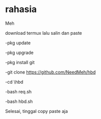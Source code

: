 # rahasia
Meh 

download termux lalu salin dan paste

-pkg update

-pkg upgrade

-pkg install git

-git clone https://github.com/NeedMeh/hbd

-cd \hbd

-bash req.sh

-bash hbd.sh

Selesai, tinggal copy paste aja
